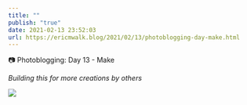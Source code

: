 ```yaml
---
title: ""
publish: "true"
date: 2021-02-13 23:52:03
url: https://ericmwalk.blog/2021/02/13/photoblogging-day-make.html
---
```


📷 Photoblogging: Day 13 - Make

*Building this for more creations by others*



![](https://ericmwalk.blog/uploads/2021/4b377ff9fb.jpg)